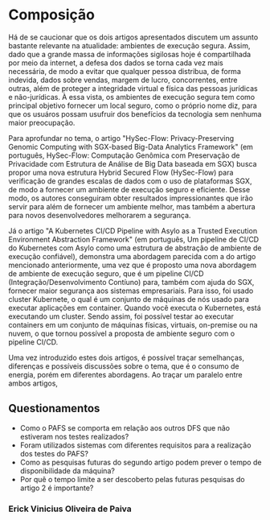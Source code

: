# Composição

<p>Há de se caucionar que os dois artigos apresentados discutem um assunto bastante relevante na atualidade: ambientes de execução segura. Assim, dado que a grande massa de informações sigilosas hoje é compartilhada por meio da internet, a defesa dos dados se torna cada vez mais necessária, de modo a evitar que qualquer pessoa distribua, de forma indevida, dados sobre vendas, margem de lucro, concorrentes, entre outras, além de proteger a integridade virtual e física das pessoas jurídicas e não-jurídicas. À essa vista, os ambientes de execução segura tem como principal objetivo fornecer um local seguro, como o próprio nome diz, para que os usuáros possam usufruir dos benefícios da tecnologia sem nenhuma maior preocupação.</p>
<p>Para aprofundar no tema, o artigo "HySec-Flow: Privacy-Preserving Genomic Computing with SGX-based Big-Data Analytics Framework" (em português, HySec-Flow: Computação Genômica com Preservação de Privacidade com Estrutura de Análise de Big Data baseada em SGX) busca propor uma nova estrutura Hybrid Secured Flow (HySec-Flow) para verificação de grandes escalas de dados com o uso de plataformas SGX, de modo a fornecer um ambiente de execução seguro e eficiente. Desse modo, os autores conseguiram obter resultados impressionantes que irão servir para além de fornecer um ambiente melhor, mas também a abertura para novos desenvolvedores melhorarem a segurança.</p>
<p>Já o artigo "A Kubernetes CI/CD Pipeline with Asylo as a Trusted Execution Environment Abstraction Framework" (em português, Um pipeline de CI/CD do Kubernetes com Asylo como uma estrutura de abstração de ambiente de execução confiável), demonstra uma abordagem parecida com a do artigo mencionado anteriormente, uma vez que é proposto uma nova abordagem de ambiente de execução seguro, que é um pipeline CI/CD (Integração/Desenvolvimento Contíuno) para, também com ajuda do SGX, fornecer maior segurança aos sistemas empresariais. Para isso, foi usado cluster Kubernete, o qual é um conjunto de máquinas de nós usado para executar aplicações em container. Quando você executa o Kubernetes, está executando um cluster. Sendo assim, foi possível testar ao executar containers em um conjunto de máquinas físicas, virtuais, on-premise ou na nuvem, o que tornou possível a proposta de ambiente seguro com o pipeline CI/CD.</p>
<p>Uma vez introduzido estes dois artigos, é possível traçar semelhanças, diferenças e possíveis discussões sobre o tema, que é o consumo de energia, porém em diferentes abordagens. Ao traçar um paralelo entre ambos artigos, </p>


## Questionamentos
* Como o PAFS se comporta em relação aos outros DFS que não estiveram nos testes realizados?
* Foram utilizados sistemas com diferentes requisitos para a realização dos testes do PAFS?
* Como as pesquisas futuras do segundo artigo podem prever o tempo de disponibilidade da máquina?
* Por quê o tempo limite a ser descoberto pelas futuras pesquisas do artigo 2 é importante?

### Erick Vinicius Oliveira de Paiva


